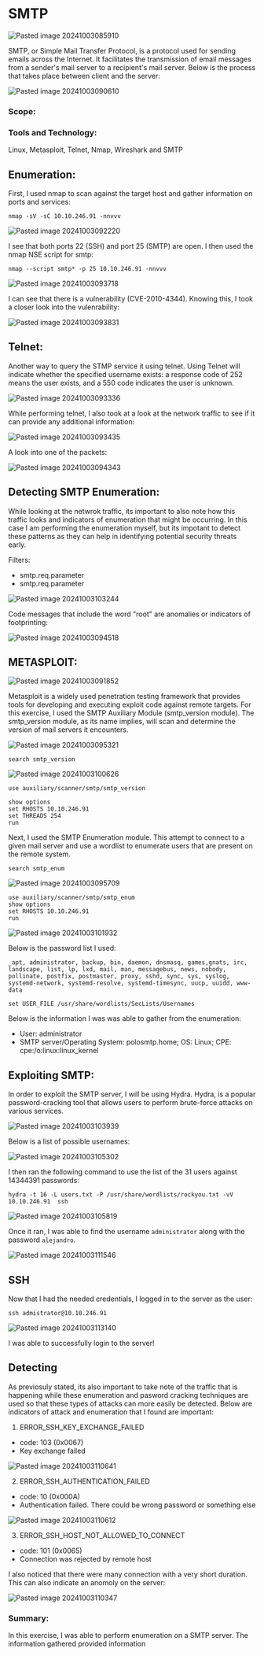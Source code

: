 # SMTP

![Pasted image 20241003085910](https://github.com/user-attachments/assets/12630579-a0bf-4a4b-93c4-9e5b9cc7fa23)

SMTP, or Simple Mail Transfer Protocol, is a protocol used for sending emails across the Internet. It facilitates the transmission of email messages from a sender's mail server to a recipient's mail server. Below is the process that takes place between client and the server:

![Pasted image 20241003090610](https://github.com/user-attachments/assets/8309fba5-8b70-4747-9589-719cd4a3c934)

### Scope:

### Tools and Technology:
Linux, Metasploit, Telnet, Nmap, Wireshark and SMTP

## Enumeration:

First, I used nmap to scan against the target host and gather information on ports and services:

```
nmap -sV -sC 10.10.246.91 -nnvvv
```

![Pasted image 20241003092220](https://github.com/user-attachments/assets/3fc3e53b-268e-4b5b-91ea-76d3cccf73d0)

I see that both ports 22 (SSH) and port 25 (SMTP) are open. I then used the nmap NSE script for smtp:

```
nmap --script smtp* -p 25 10.10.246.91 -nnvvv 
```

![Pasted image 20241003093718](https://github.com/user-attachments/assets/eaf98569-4000-4f77-9362-9e3b01f4dc3d)

I can see that there is a vulnerability (CVE-2010-4344). Knowing this, I took a closer look into the vulenrability:

![Pasted image 20241003093831](https://github.com/user-attachments/assets/83a0a6b4-ef49-418e-b832-fd192341d2f1)

## Telnet:

Another way to query the STMP service it using telnet. Using Telnet will indicate whether the specified username exists: a response code of 252 means the user exists, and a 550 code indicates the user is unknown.

![Pasted image 20241003093336](https://github.com/user-attachments/assets/0694813a-c3a7-48c1-8f9a-285d1179e49b)

While performing telnet, I also took at a look at the network traffic to see if it can provide any additional information:

![Pasted image 20241003093435](https://github.com/user-attachments/assets/d5ad241d-29c9-41a7-9ee5-3237c0a63d37)

A look into one of the packets:

![Pasted image 20241003094343](https://github.com/user-attachments/assets/2bdac4b0-dcc5-4fcc-a1d4-86ff6b0b8e71)

## Detecting SMTP Enumeration:

While looking at the netwrok traffic, its important to also note how this traffic looks and indicators of enumeration that might be occurring. In this case I am performing the enumeration myself, but its impotant to detect these patterns as they can help in identifying potential security threats early.

Filters:
+ smtp.req.parameter
+ smtp.req.parameter
 
![Pasted image 20241003103244](https://github.com/user-attachments/assets/dfd9b2e5-2f94-4763-962b-7fe4cd7e5e10)

Code messages that include the word "root" are anomalies or indicators of footprinting:
 
![Pasted image 20241003094518](https://github.com/user-attachments/assets/c991c19c-1c62-40b8-ac68-af28f44e239c)

## METASPLOIT:

![Pasted image 20241003091852](https://github.com/user-attachments/assets/24aa3ab5-80eb-42a7-8570-8475cd523df6)

Metasploit is a widely used penetration testing framework that provides tools for developing and executing exploit code against remote targets. For this exercise, I used the SMTP Auxiliary Module (smtp_version module). The smtp_version module, as its name implies, will scan and determine the version of mail servers it encounters.

![Pasted image 20241003095321](https://github.com/user-attachments/assets/bb82bc66-210f-41bb-aa9d-ec18a8fd6bd7)

```
search smtp_version
```

![Pasted image 20241003100626](https://github.com/user-attachments/assets/8166119d-54d9-47dd-952d-adb9a193d756)

```
use auxiliary/scanner/smtp/smtp_version
```
```
show options
set RHOSTS 10.10.246.91
set THREADS 254
run
```

Next, I used the SMTP Enumeration module. This attempt to connect to a given mail server and use a wordlist to enumerate users that are present on the remote system.

```
search smtp_enum
```

![Pasted image 20241003095709](https://github.com/user-attachments/assets/6e5698fd-9ad1-4871-a4b8-98ba3383909c)

```
use auxiliary/scanner/smtp/smtp_enum
show options
set RHOSTS 10.10.246.91
run
```

![Pasted image 20241003101932](https://github.com/user-attachments/assets/4f6fea0c-4014-4042-aafc-00460dea8627)

Below is the password list I used:

```
_apt, administrator, backup, bin, daemon, dnsmasq, games,gnats, irc, landscape, list, lp, lxd, mail, man, messagebus, news, nobody, pollinate, postfix, postmaster, proxy, sshd, sync, sys, syslog, systemd-network, systemd-resolve, systemd-timesync, uucp, uuidd, www-data
```
```
set USER_FILE /usr/share/wordlists/SecLists/Usernames 
```

Below is the information I was was able to gather from the enumeration:

+ User:  administrator
+ SMTP server/Operating System: polosmtp.home; OS: Linux; CPE: cpe:/o:linux:linux_kernel

## Exploiting SMTP:

In order to exploit the SMTP server, I will be using Hydra. Hydra, is a popular password-cracking tool that allows users to perform brute-force attacks on various services. 

![Pasted image 20241003103939](https://github.com/user-attachments/assets/bcf3a888-263e-4458-b78e-cc5c3314c47f)

Below is a list of possible usernames:

![Pasted image 20241003105302](https://github.com/user-attachments/assets/ef1880ca-05f0-406b-bf8a-82727dba0465)

I then ran the following command to use the list of the 31 users against 14344391 passwords:

```
hydra -t 16 -L users.txt -P /usr/share/wordlists/rockyou.txt -vV 10.10.246.91  ssh
```

![Pasted image 20241003105819](https://github.com/user-attachments/assets/6a0a0c37-9aa5-41bb-bb88-4a4bf5c4c202)

Once it ran, I was able to find the username `administrator` along with the password `alejandro`. 

![Pasted image 20241003111546](https://github.com/user-attachments/assets/36c2cb35-8279-4e3b-95d8-870edb615094)

## SSH

Now that I had the needed credentials, I logged in to the server as the user:

```
ssh admistrator@10.10.246.91
```

![Pasted image 20241003113140](https://github.com/user-attachments/assets/72e2f246-e283-45e0-a570-68963c4f2c30)

I was able to successfully login to the server!

## Detecting 

As previosuly stated, its also important to take note of the traffic that is happening while these enumeration and pasword cracking techniques are used so that these types of attacks can more easily be detected. Below are indicators of attack and enumeration that I found are important:

1. ERROR_SSH_KEY_EXCHANGE_FAILED
+ code: 103 (0x0067)
+ Key exchange failed

![Pasted image 20241003110641](https://github.com/user-attachments/assets/70e55576-740b-4241-9319-5efcc04bcc3f)

2. ERROR_SSH_AUTHENTICATION_FAILED
+ code: 10 (0x000A)
+ Authentication failed. There could be wrong password or something else

![Pasted image 20241003110612](https://github.com/user-attachments/assets/073c816b-9906-49b1-97af-2c0ae2320cfa)

3. ERROR_SSH_HOST_NOT_ALLOWED_TO_CONNECT
+ code: 101 (0x0065)
+ Connection was rejected by remote host

I also noticed that there were many connection with a very short duration. This can also indicate an anomoly on the server:

![Pasted image 20241003110347](https://github.com/user-attachments/assets/bc73fc40-c769-4121-9211-2c7af6347ee3)

### Summary:

In this exercise, I was able to perform enumeration on a SMTP server. The information gathered provided information 

